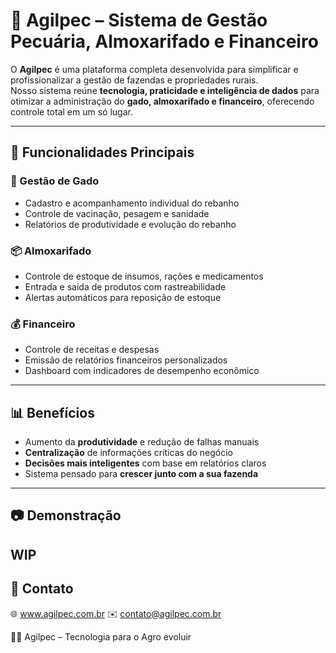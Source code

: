 # 🐂 Agilpec – Sistema de Gestão Pecuária, Almoxarifado e Financeiro  

O **Agilpec** é uma plataforma completa desenvolvida para simplificar e profissionalizar a gestão de fazendas e propriedades rurais.  
Nosso sistema reúne **tecnologia, praticidade e inteligência de dados** para otimizar a administração do **gado, almoxarifado e financeiro**, oferecendo controle total em um só lugar.  

---

## 🚀 Funcionalidades Principais  

### 🐄 Gestão de Gado  
- Cadastro e acompanhamento individual do rebanho  
- Controle de vacinação, pesagem e sanidade  
- Relatórios de produtividade e evolução do rebanho  

### 📦 Almoxarifado  
- Controle de estoque de insumos, rações e medicamentos  
- Entrada e saída de produtos com rastreabilidade  
- Alertas automáticos para reposição de estoque  

### 💰 Financeiro  
- Controle de receitas e despesas  
- Emissão de relatórios financeiros personalizados  
- Dashboard com indicadores de desempenho econômico  

---

## 📊 Benefícios  
- Aumento da **produtividade** e redução de falhas manuais  
- **Centralização** de informações críticas do negócio  
- **Decisões mais inteligentes** com base em relatórios claros  
- Sistema pensado para **crescer junto com a sua fazenda**  

---

## 📷 Demonstração  
WIP
---

## 📢 Contato
🌐 www.agilpec.com.br
✉️ contato@agilpec.com.br

👨‍💻 Agilpec – Tecnologia para o Agro evoluir
